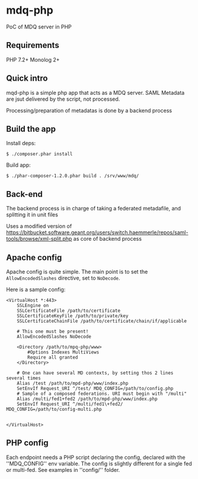 # mdq-php

PoC of MDQ server in PHP

## Requirements

PHP 7.2+
Monolog 2+

## Quick intro

mqd-php is a simple php app that acts as a MDQ server.
SAML Metadata are jsut delivered by the script, not processed.

Processing/preparation of metadatas is done by a backend process

## Build the app

Install deps:
```
$ ./composer.phar install
```

Build app:
```
$ ./phar-composer-1.2.0.phar build . /srv/www/mdq/
```

## Back-end

The backend process is in charge of taking a federated metadafile, and splitting it in unit files

Uses a modified version of https://bitbucket.software.geant.org/users/switch.haemmerle/repos/saml-tools/browse/xml-split.php as core of backend process

## Apache config

Apache config is quite simple. The main point is to set the `AllowEncodedSlashes` directive, set to `NoDecode`.

Here is a sample config:

```
<VirtualHost *:443>
    SSLEngine on
    SSLCertificateFile /path/to/certificate
    SSLCertificateKeyFile /path/to/private/key
    SSLCertificateChainFile /path/to/certificate/chain/if/applicable

    # This one must be present!
    AllowEncodedSlashes NoDecode

    <Directory /path/to/mpq-php/www>
        #Options Indexes MultiViews
        Require all granted
    </Directory>

    # One can have several MD contexts, by setting thos 2 lines several times
    Alias /test /path/to/mpd-php/www/index.php
    SetEnvIf Request_URI ^/test/ MDQ_CONFIG=/path/to/config.php
    # Sample of a composed federations. URI must begin with "/multi"
    Alias /multi/fed1+fed2 /path/to/mpd-php/www/index.php
    SetEnvIf Request_URI ^/multi/fed1\+fed2/ MDQ_CONFIG=/path/to/config-multi.php


</VirtualHost>
```

## PHP config

Each endpoint needs a PHP script declaring the config, declared with the ''MDQ_CONFIG'' env variable.
The config is slightly different for a single fed or multi-fed. See examples in ''config/'' folder.
